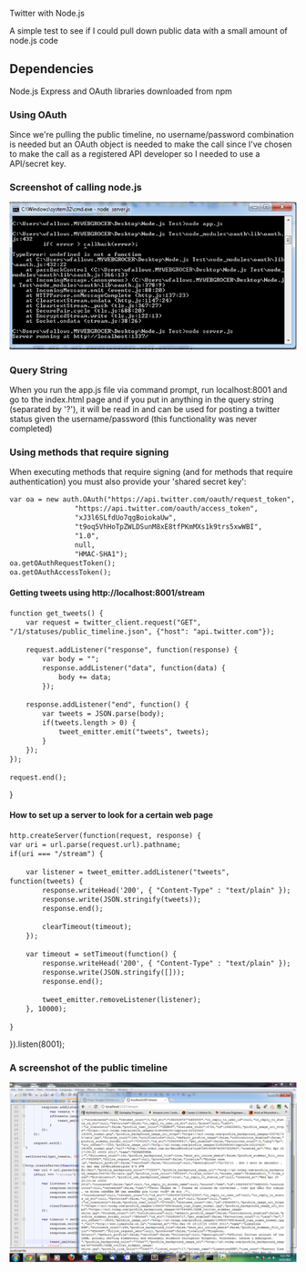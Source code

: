 Twitter with Node.js

A simple test to see if I could pull down public data with a small amount of node.js code

## Dependencies
Node.js
Express and OAuth libraries downloaded from npm

### Using OAuth
Since we're pulling the public timeline, no username/password combination is needed but an OAuth object is needed to make the call since I've chosen to make the call as a registered API developer so I needed to use a API/secret key.
    
### Screenshot of calling node.js
![Node in action](https://github.com/RollForReflex/ConsoleFinal/blob/master/node.png "Node.js")

### Query String
When you run the app.js file via command prompt, run localhost:8001 and go to the index.html page and if you put in anything in the query string (separated by '?'), it will be read in and can be used for posting a twitter status given the username/password (this functionality was never completed)

### Using methods that require signing
When executing methods that require signing (and for methods that require authentication) you must also provide your 'shared secret key':

	var oa = new auth.OAuth("https://api.twitter.com/oauth/request_token",
					"https://api.twitter.com/oauth/access_token",
					"xJ3l6SLfdUo7qgBoiokaUw",
					"t9oq5VhHoTpZWLDSunM8xE8tfPKmMXs1k9trs5xwWBI",
					"1.0",
					null,
					"HMAC-SHA1");
	oa.getOAuthRequestToken();
	oa.getOAuthAccessToken();

#### Getting tweets using http://localhost:8001/stream
	function get_tweets() {  
		var request = twitter_client.request("GET", "/1/statuses/public_timeline.json", {"host": "api.twitter.com"});  
  
		request.addListener("response", function(response) {  
			var body = "";  
			response.addListener("data", function(data) {  
				body += data;  
			});  
  
        response.addListener("end", function() {  
            var tweets = JSON.parse(body);  
            if(tweets.length > 0) {  
                tweet_emitter.emit("tweets", tweets);  
            }  
        });  
    });  
  
    request.end();  
}  
    
#### How to set up a server to look for a certain web page
	http.createServer(function(request, response) {  
    var uri = url.parse(request.url).pathname;  
    if(uri === "/stream") {  
  
        var listener = tweet_emitter.addListener("tweets", function(tweets) {  
            response.writeHead('200', { "Content-Type" : "text/plain" });  
            response.write(JSON.stringify(tweets));  
            response.end();  
  
            clearTimeout(timeout);  
        });  
  
        var timeout = setTimeout(function() {  
            response.writeHead('200', { "Content-Type" : "text/plain" });  
            response.write(JSON.stringify([]));  
            response.end();  
  
            tweet_emitter.removeListener(listener);  
        }, 10000);  
  
    }  
}).listen(8001);  

### A screenshot of the public timeline
![Public timeline](https://github.com/RollForReflex/ConsoleFinal/blob/master/stream.png "Node.js project")
